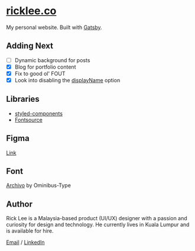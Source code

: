 # [ricklee.co](https://ricklee.co)

My personal website. Built with [Gatsby](https://www.gatsbyjs.com).

## Adding Next

- [ ] Dynamic background for posts
- [x] Blog for portfolio content
- [x] Fix to good ol' FOUT
- [x] Look into disabling the [displayName](https://styled-components.com/docs/tooling#better-debugging) option

## Libraries

- [styled-components](https://styled-components.com)
- [Fontsource](https://fontsource.org)

## Figma

[Link](https://www.figma.com/file/y9dBzF27MZuOGgKbXDJDbF/ricklee.co?node-id=20%3A106)

## Font

[Archivo](https://www.omnibus-type.com/fonts/archivo) by Ominibus-Type

## Author

Rick Lee is a Malaysia-based product (UI/UX) designer with a passion and curiosity for design and technology. He currently lives in Kuala Lumpur and is available for hire.

[Email](mailto:hello@ricklee.co) / [LinkedIn](https://www.linkedin.com/in/rickwsonlee)
